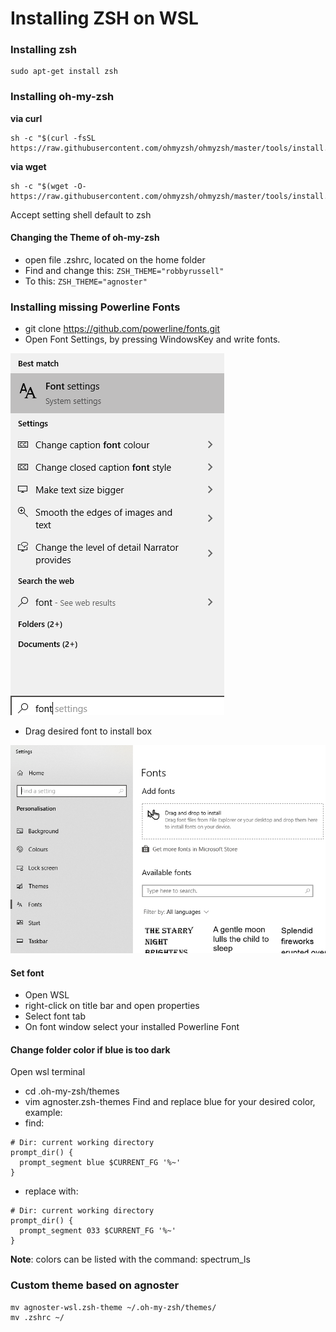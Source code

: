 # Installing ZSH on WSL

### Installing zsh
```
sudo apt-get install zsh
```

### Installing oh-my-zsh
**via curl**
```
sh -c "$(curl -fsSL https://raw.githubusercontent.com/ohmyzsh/ohmyzsh/master/tools/install.sh)"
```
**via wget**
```
sh -c "$(wget -O- https://raw.githubusercontent.com/ohmyzsh/ohmyzsh/master/tools/install.sh)"
```
Accept setting shell default to zsh

#### Changing the Theme of oh-my-zsh
- open file .zshrc, located on the home folder
- Find and change this: `ZSH_THEME="robbyrussell"`
- To this: `ZSH_THEME="agnoster"`

### Installing missing Powerline Fonts
 - git clone https://github.com/powerline/fonts.git
 - Open Font Settings, by pressing WindowsKey and write fonts.

![alt text](/zsh/img/win-font.png)

 - Drag desired font to install box

![alt text](/zsh/img/font-set.png) 

#### Set font
 - Open WSL
 - right-click on title bar and open properties
 - Select font tab
 - On font window select your installed Powerline Font


#### Change folder color if blue is too dark
Open wsl terminal
 - cd .oh-my-zsh/themes
 - vim agnoster.zsh-themes
Find and replace blue for your desired color, example:
- find:
```
# Dir: current working directory
prompt_dir() {
  prompt_segment blue $CURRENT_FG '%~'
}
```
- replace with:
```
# Dir: current working directory
prompt_dir() {
  prompt_segment 033 $CURRENT_FG '%~'
}
```
**Note**: colors can be listed with the command: spectrum_ls

### Custom theme based on agnoster
```
mv agnoster-wsl.zsh-theme ~/.oh-my-zsh/themes/
mv .zshrc ~/
```
